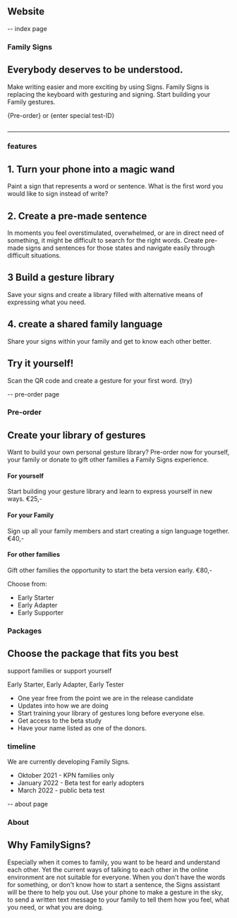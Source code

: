 ## Website

-- index page

### Family Signs
## Everybody deserves to be understood.

Make writing easier and more exciting by using Signs. 
Family Signs is replacing the keyboard with gesturing and signing.
Start building your Family gestures.

{Pre-order} or {enter special test-ID}

<image that shows gesturing in the sky>

---
  

### features
## 1. Turn your phone into a magic wand
Paint a sign that represents a word or sentence. What is the first word you would like to sign instead of write?

## 2. Create a pre-made sentence
In moments you feel overstimulated, overwhelmed, or are in direct need of something, it might be difficult to search for the right words. Create pre-made signs and sentences for those states and navigate easily through difficult situations.

## 3 Build a gesture library
Save your signs and create a library filled with alternative means of expressing what you need.

## 4. create a shared family language
Share your signs within your family and get to know each other better.

##  Try it yourself!
Scan the QR code and create a gesture for your first word.
{try}




-- pre-order page

### Pre-order
## Create your library of gestures
Want to build your own personal gesture library? Pre-order now for yourself, your family or donate to gift other families a Family Signs experience.

#### For yourself
Start building your gesture library and learn to express yourself in new ways.
€25,-

#### For your Family
Sign up all your family members and start creating a sign language together.
€40,-

#### For other families
Gift other families the opportunity to start the beta version early.
€80,-

Choose from:
- Early Starter
- Early Adapter
- Early Supporter

### Packages
## Choose the package that fits you best
support families or support yourself

Early Starter, Early Adapter, Early Tester

- One year free from the point we are in the release candidate
- Updates into how we are doing
- Start training your library of gestures long before everyone else.
- Get access to the beta study
- Have your name listed as one of the donors.

### timeline
We are currently developing Family Signs. 

- Oktober 2021 - KPN families only
- January 2022 - Beta test for early adopters
- March 2022 - public beta test


-- about page

### About
## Why FamilySigns?

Especially when it comes to family, you want to be heard and understand each other.
Yet the current ways of talking to each other in the online environment are not suitable for everyone. When you don't have the words for something, or don't know how to start a sentence, the Signs assistant will be there to help you out. Use your phone to make a gesture in the sky, to send a written text message to your family to tell them how you feel, what you need, or what you are doing.
